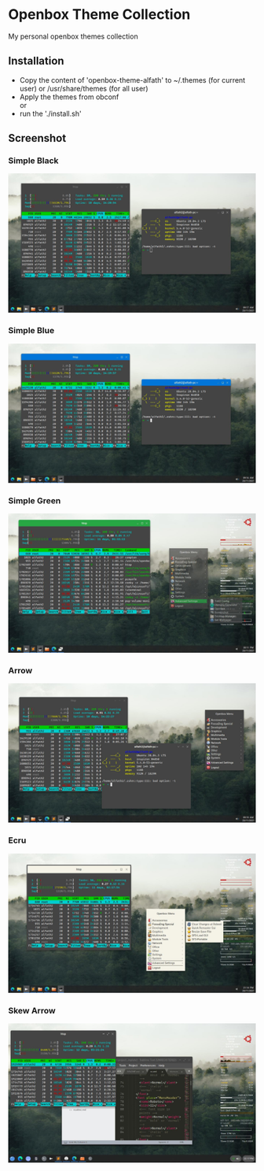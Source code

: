# Openbox Theme Collection
My personal openbox themes collection

## Installation
- Copy the content of 'openbox-theme-alfath' to ~/.themes (for current user) or /usr/share/themes (for all user)
- Apply the themes from obconf  
or
- run the './install.sh'

## Screenshot  
### Simple Black
![Simple Black](simple-black.jpg)    
### Simple Blue  
![Simple Blue](simple-blue.jpg)  
### Simple Green  
![Simple Green](simple-green.jpg)     
### Arrow  
![Arrow](arrow.jpg)  
### Ecru  
![Ecru](ecru.jpg)  
### Skew Arrow
![Skew Arrow](skew-arrow.jpg)  
